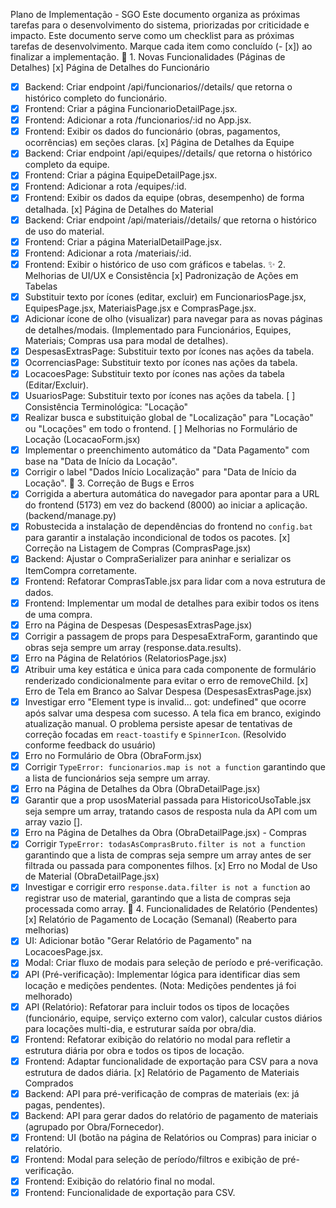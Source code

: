 Plano de Implementação - SGO
Este documento organiza as próximas tarefas para o desenvolvimento do sistema, priorizadas por criticidade e impacto.
Este documento serve como um checklist para as próximas tarefas de desenvolvimento. Marque cada item como concluído (- [x]) ao finalizar a implementação.
🎯 1. Novas Funcionalidades (Páginas de Detalhes)
[x] Página de Detalhes do Funcionário
- [x] Backend: Criar endpoint /api/funcionarios/<id>/details/ que retorna o histórico completo do funcionário.
- [x] Frontend: Criar a página FuncionarioDetailPage.jsx.
- [x] Frontend: Adicionar a rota /funcionarios/:id no App.jsx.
- [x] Frontend: Exibir os dados do funcionário (obras, pagamentos, ocorrências) em seções claras.
[x] Página de Detalhes da Equipe
- [x] Backend: Criar endpoint /api/equipes/<id>/details/ que retorna o histórico completo da equipe.
- [x] Frontend: Criar a página EquipeDetailPage.jsx.
- [x] Frontend: Adicionar a rota /equipes/:id.
- [x] Frontend: Exibir os dados da equipe (obras, desempenho) de forma detalhada.
[x] Página de Detalhes do Material
- [x] Backend: Criar endpoint /api/materiais/<id>/details/ que retorna o histórico de uso do material.
- [x] Frontend: Criar a página MaterialDetailPage.jsx.
- [x] Frontend: Adicionar a rota /materiais/:id.
- [x] Frontend: Exibir o histórico de uso com gráficos e tabelas.
✨ 2. Melhorias de UI/UX e Consistência
[x] Padronização de Ações em Tabelas
- [x] Substituir texto por ícones (editar, excluir) em FuncionariosPage.jsx, EquipesPage.jsx, MateriaisPage.jsx e ComprasPage.jsx.
- [x] Adicionar ícone de olho (visualizar) para navegar para as novas páginas de detalhes/modais. (Implementado para Funcionários, Equipes, Materiais; Compras usa para modal de detalhes).
- [x] DespesasExtrasPage: Substituir texto por ícones nas ações da tabela.
- [x] OcorrenciasPage: Substituir texto por ícones nas ações da tabela.
- [x] LocacoesPage: Substituir texto por ícones nas ações da tabela (Editar/Excluir).
- [x] UsuariosPage: Substituir texto por ícones nas ações da tabela.
[ ] Consistência Terminológica: "Locação"
- [x] Realizar busca e substituição global de "Localização" para "Locação" ou "Locações" em todo o frontend.
[ ] Melhorias no Formulário de Locação (LocacaoForm.jsx)
- [x] Implementar o preenchimento automático da "Data Pagamento" com base na "Data de Início da Locação".
- [x] Corrigir o label "Dados Início Localização" para "Data de Início da Locação".
🐛 3. Correção de Bugs e Erros
- [x] Corrigida a abertura automática do navegador para apontar para a URL do frontend (5173) em vez do backend (8000) ao iniciar a aplicação. (backend/manage.py)
- [x] Robustecida a instalação de dependências do frontend no `config.bat` para garantir a instalação incondicional de todos os pacotes.
[x] Correção na Listagem de Compras (ComprasPage.jsx)
- [x] Backend: Ajustar o CompraSerializer para aninhar e serializar os ItemCompra corretamente.
- [x] Frontend: Refatorar ComprasTable.jsx para lidar com a nova estrutura de dados.
- [x] Frontend: Implementar um modal de detalhes para exibir todos os itens de uma compra.
- [x] Erro na Página de Despesas (DespesasExtrasPage.jsx)
- [x] Corrigir a passagem de props para DespesaExtraForm, garantindo que obras seja sempre um array (response.data.results).
- [x] Erro na Página de Relatórios (RelatoriosPage.jsx)
- [x] Atribuir uma key estática e única para cada componente de formulário renderizado condicionalmente para evitar o erro de removeChild.
[x] Erro de Tela em Branco ao Salvar Despesa (DespesasExtrasPage.jsx)
- [x] Investigar erro "Element type is invalid... got: undefined" que ocorre após salvar uma despesa com sucesso. A tela fica em branco, exigindo atualização manual. O problema persiste apesar de tentativas de correção focadas em `react-toastify` e `SpinnerIcon`. (Resolvido conforme feedback do usuário)
- [x] Erro no Formulário de Obra (ObraForm.jsx)
- [x] Corrigir `TypeError: funcionarios.map is not a function` garantindo que a lista de funcionários seja sempre um array.
- [x] Erro na Página de Detalhes da Obra (ObraDetailPage.jsx)
- [x] Garantir que a prop usosMaterial passada para HistoricoUsoTable.jsx seja sempre um array, tratando casos de resposta nula da API com um array vazio [].
- [x] Erro na Página de Detalhes da Obra (ObraDetailPage.jsx) - Compras
- [x] Corrigir `TypeError: todasAsComprasBruto.filter is not a function` garantindo que a lista de compras seja sempre um array antes de ser filtrada ou passada para componentes filhos.
[x] Erro no Modal de Uso de Material (ObraDetailPage.jsx)
- [x] Investigar e corrigir erro `response.data.filter is not a function` ao registrar uso de material, garantindo que a lista de compras seja processada como array.
📅 4. Funcionalidades de Relatório (Pendentes)
[x] Relatório de Pagamento de Locação (Semanal) (Reaberto para melhorias)
- [x] UI: Adicionar botão "Gerar Relatório de Pagamento" na LocacoesPage.jsx.
- [x] Modal: Criar fluxo de modais para seleção de período e pré-verificação.
- [x] API (Pré-verificação): Implementar lógica para identificar dias sem locação e medições pendentes. (Nota: Medições pendentes já foi melhorado)
- [x] API (Relatório): Refatorar para incluir todos os tipos de locações (funcionário, equipe, serviço externo com valor), calcular custos diários para locações multi-dia, e estruturar saída por obra/dia.
- [x] Frontend: Refatorar exibição do relatório no modal para refletir a estrutura diária por obra e todos os tipos de locação.
- [x] Frontend: Adaptar funcionalidade de exportação para CSV para a nova estrutura de dados diária.
[x] Relatório de Pagamento de Materiais Comprados
- [x] Backend: API para pré-verificação de compras de materiais (ex: já pagas, pendentes).
- [x] Backend: API para gerar dados do relatório de pagamento de materiais (agrupado por Obra/Fornecedor).
- [x] Frontend: UI (botão na página de Relatórios ou Compras) para iniciar o relatório.
- [x] Frontend: Modal para seleção de período/filtros e exibição de pré-verificação.
- [x] Frontend: Exibição do relatório final no modal.
- [x] Frontend: Funcionalidade de exportação para CSV.
